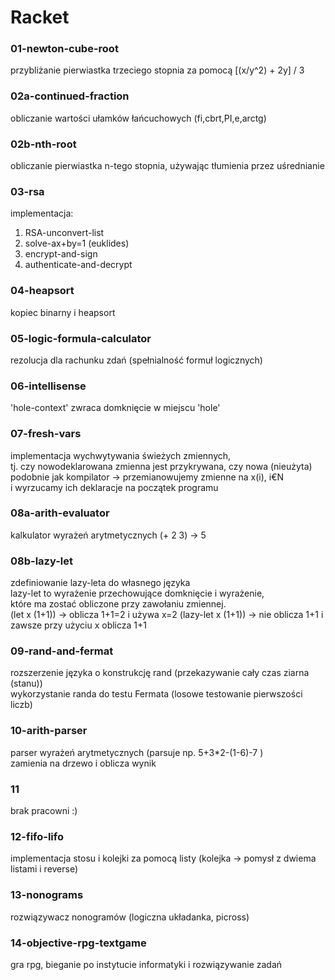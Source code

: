 # Racket

### 01-newton-cube-root
przybliżanie pierwiastka trzeciego stopnia za pomocą [(x/y^2) + 2y] / 3

### 02a-continued-fraction
obliczanie wartości ułamków łańcuchowych (fi,cbrt,PI,e,arctg)

### 02b-nth-root
obliczanie pierwiastka n-tego stopnia, używając tłumienia przez uśrednianie

### 03-rsa
implementacja:
1. RSA-unconvert-list
2. solve-ax+by=1 (euklides)
3. encrypt-and-sign
4. authenticate-and-decrypt

### 04-heapsort
kopiec binarny i heapsort

### 05-logic-formula-calculator
rezolucja dla rachunku zdań (spełnialność formuł logicznych)

### 06-intellisense
'hole-context' zwraca domknięcie w miejscu 'hole'

### 07-fresh-vars
implementacja wychwytywania świeżych zmiennych,  
tj. czy nowodeklarowana zmienna jest przykrywana, czy nowa (nieużyta)  
podobnie jak kompilator -> przemianowujemy zmienne na x(i), i€N  
i wyrzucamy ich deklaracje na początek programu

### 08a-arith-evaluator
kalkulator wyrażeń arytmetycznych
(+ 2 3) -> 5

### 08b-lazy-let
zdefiniowanie lazy-leta do własnego języka  
lazy-let to wyrażenie przechowujące domknięcie i wyrażenie,  
które ma zostać obliczone przy zawołaniu zmiennej.  
(let x (1+1)) -> oblicza 1+1=2 i używa x=2
(lazy-let x (1+1)) -> nie oblicza 1+1 i zawsze przy użyciu x oblicza 1+1

### 09-rand-and-fermat
rozszerzenie języka o konstrukcję rand (przekazywanie cały czas ziarna (stanu))  
wykorzystanie randa do testu Fermata (losowe testowanie pierwszości liczb)

### 10-arith-parser
parser wyrażeń arytmetycznych (parsuje np. 5+3*2-(1-6)-7 )  
zamienia na drzewo i oblicza wynik

### 11
brak pracowni :)

### 12-fifo-lifo
implementacja stosu i kolejki za pomocą listy
(kolejka -> pomysł z dwiema listami i reverse)

### 13-nonograms
rozwiązywacz nonogramów (logiczna układanka, picross)

### 14-objective-rpg-textgame
gra rpg, bieganie po instytucie informatyki i rozwiązywanie zadań

